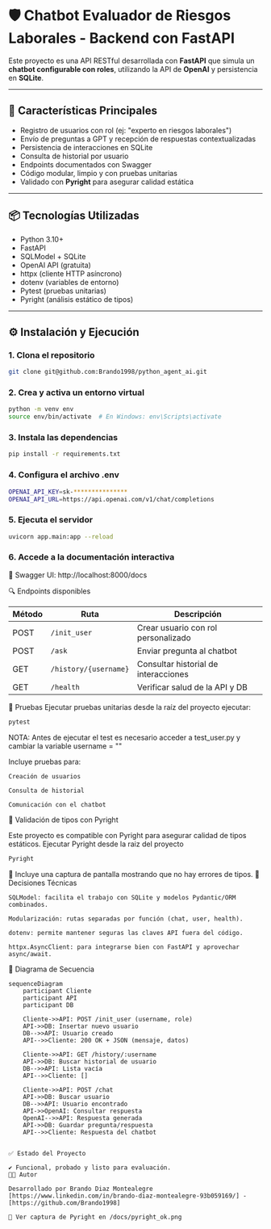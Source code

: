 # 🛡️ Chatbot Evaluador de Riesgos Laborales - Backend con FastAPI

Este proyecto es una API RESTful desarrollada con **FastAPI** que simula un **chatbot configurable con roles**, utilizando la API de **OpenAI** y persistencia en **SQLite**.

---

## 🚀 Características Principales

- Registro de usuarios con rol (ej: "experto en riesgos laborales")
- Envío de preguntas a GPT y recepción de respuestas contextualizadas
- Persistencia de interacciones en SQLite
- Consulta de historial por usuario
- Endpoints documentados con Swagger
- Código modular, limpio y con pruebas unitarias
- Validado con **Pyright** para asegurar calidad estática

---

## 📦 Tecnologías Utilizadas

- Python 3.10+
- FastAPI
- SQLModel + SQLite
- OpenAI API (gratuita)
- httpx (cliente HTTP asíncrono)
- dotenv (variables de entorno)
- Pytest (pruebas unitarias)
- Pyright (análisis estático de tipos)

---

## ⚙️ Instalación y Ejecución

### 1. Clona el repositorio

```bash
git clone git@github.com:Brando1998/python_agent_ai.git
```

### 2. Crea y activa un entorno virtual

```bash
python -m venv env
source env/bin/activate  # En Windows: env\Scripts\activate
```

### 3. Instala las dependencias

```bash
pip install -r requirements.txt
```

### 4. Configura el archivo .env

```bash
OPENAI_API_KEY=sk-***************
OPENAI_API_URL=https://api.openai.com/v1/chat/completions
```

### 5. Ejecuta el servidor

```bash
uvicorn app.main:app --reload
```

### 6. Accede a la documentación interactiva

📘 Swagger UI: http://localhost:8000/docs

🔍 Endpoints disponibles

| Método | Ruta                  | Descripción                          |
| ------ | --------------------- | ------------------------------------ |
| POST   | `/init_user`          | Crear usuario con rol personalizado  |
| POST   | `/ask`                | Enviar pregunta al chatbot           |
| GET    | `/history/{username}` | Consultar historial de interacciones |
| GET    | `/health`             | Verificar salud de la API y DB       |


🧪 Pruebas
Ejecutar pruebas unitarias desde la raíz del proyecto ejecutar:

```bash
pytest
```

NOTA: Antes de ejecutar el test es necesario acceder a test_user.py y cambiar la variable username = ""

Incluye pruebas para:

    Creación de usuarios

    Consulta de historial

    Comunicación con el chatbot 

🧰 Validación de tipos con Pyright

Este proyecto es compatible con Pyright para asegurar calidad de tipos estáticos.
Ejecutar Pyright desde la raiz del proyecto

```bash
Pyright
```

📸 Incluye una captura de pantalla mostrando que no hay errores de tipos.
📌 Decisiones Técnicas

    SQLModel: facilita el trabajo con SQLite y modelos Pydantic/ORM combinados.

    Modularización: rutas separadas por función (chat, user, health).

    dotenv: permite mantener seguras las claves API fuera del código.

    httpx.AsyncClient: para integrarse bien con FastAPI y aprovechar async/await.

📄 Diagrama de Secuencia

```mermaid
sequenceDiagram
    participant Cliente
    participant API
    participant DB

    Cliente->>API: POST /init_user (username, role)
    API->>DB: Insertar nuevo usuario
    DB-->>API: Usuario creado
    API-->>Cliente: 200 OK + JSON (mensaje, datos)

    Cliente->>API: GET /history/:username
    API->>DB: Buscar historial de usuario
    DB-->>API: Lista vacía
    API-->>Cliente: []

    Cliente->>API: POST /chat
    API->>DB: Buscar usuario
    DB-->>API: Usuario encontrado
    API->>OpenAI: Consultar respuesta
    OpenAI-->>API: Respuesta generada
    API->>DB: Guardar pregunta/respuesta
    API-->>Cliente: Respuesta del chatbot


✅ Estado del Proyecto

✔️ Funcional, probado y listo para evaluación.
👨‍💻 Autor

Desarrollado por Brando Diaz Montealegre
[https://www.linkedin.com/in/brando-diaz-montealegre-93b059169/] - [https://github.com/Brando1998]

📸 Ver captura de Pyright en /docs/pyright_ok.png